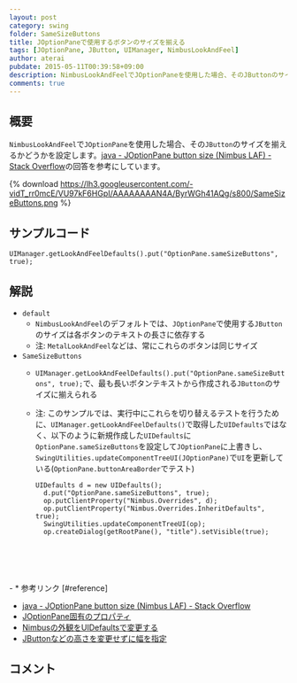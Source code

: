```yaml
---
layout: post
category: swing
folder: SameSizeButtons
title: JOptionPaneで使用するボタンのサイズを揃える
tags: [JOptionPane, JButton, UIManager, NimbusLookAndFeel]
author: aterai
pubdate: 2015-05-11T00:39:58+09:00
description: NimbusLookAndFeelでJOptionPaneを使用した場合、そのJButtonのサイズを揃えるかどうかを設定します。
comments: true
---
```

## 概要
`NimbusLookAndFeel`で`JOptionPane`を使用した場合、その`JButton`のサイズを揃えるかどうかを設定します。[java - JOptionPane button size (Nimbus LAF) - Stack Overflow](http://stackoverflow.com/questions/30138984/joptionpane-button-size-nimbus-laf)の回答を参考にしています。

{% download https://lh3.googleusercontent.com/-vidT_rr0mcE/VU97kF6HGpI/AAAAAAAAN4A/ByrWGh41AQg/s800/SameSizeButtons.png %}

## サンプルコード
<pre class="prettyprint"><code>UIManager.getLookAndFeelDefaults().put("OptionPane.sameSizeButtons", true);
</code></pre>

## 解説
- `default`
    - `NimbusLookAndFeel`のデフォルトでは、`JOptionPane`で使用する`JButton`のサイズは各ボタンのテキストの長さに依存する
    - 注: `MetalLookAndFeel`などは、常にこれらのボタンは同じサイズ
- `SameSizeButtons`
    - `UIManager.getLookAndFeelDefaults().put("OptionPane.sameSizeButtons", true);`で、最も長いボタンテキストから作成される`JButton`のサイズに揃えられる
    - 注: このサンプルでは、実行中にこれらを切り替えるテストを行うために、`UIManager.getLookAndFeelDefaults()`で取得した`UIDefaults`ではなく、以下のように新規作成した`UIDefaults`に`OptionPane.sameSizeButtons`を設定して`JOptionPane`に上書きし、`SwingUtilities.updateComponentTreeUI(JOptionPane)`で`UI`を更新している(`OptionPane.buttonAreaBorder`でテスト)
        
        <pre class="prettyprint"><code>UIDefaults d = new UIDefaults();
        d.put("OptionPane.sameSizeButtons", true);
        op.putClientProperty("Nimbus.Overrides", d);
        op.putClientProperty("Nimbus.Overrides.InheritDefaults", true);
        SwingUtilities.updateComponentTreeUI(op);
        op.createDialog(getRootPane(), "title").setVisible(true);
</code></pre>
    - * 参考リンク [#reference]
- [java - JOptionPane button size (Nimbus LAF) - Stack Overflow](http://stackoverflow.com/questions/30138984/joptionpane-button-size-nimbus-laf)
- [JOptionPane固有のプロパティ](http://docs.oracle.com/javase/jp/8/docs/api/javax/swing/plaf/synth/doc-files/componentProperties.html)
- [Nimbusの外観をUIDefaultsで変更する](http://ateraimemo.com/Swing/UIDefaultsOverrides.html)
- [JButtonなどの高さを変更せずに幅を指定](http://ateraimemo.com/Swing/ButtonWidth.html)

<!-- dummy comment line for breaking list -->

## コメント
